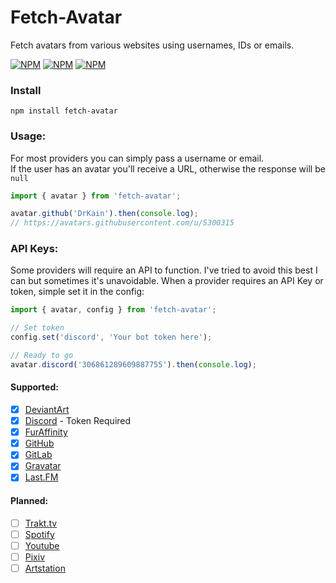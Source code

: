# Fetch-Avatar

Fetch avatars from various websites using usernames, IDs or emails.

[![NPM](https://img.shields.io/npm/v/fetch-avatar)](https://www.npmjs.com/package/fetch-avatar) [![NPM](https://img.shields.io/npm/dt/fetch-avatar)](https://www.npmjs.com/package/fetch-avatar) [![NPM](https://img.shields.io/npm/types/fetch-avatar)](https://www.npmjs.com/package/fetch-avatar)

### Install

```
npm install fetch-avatar
```

### Usage:

For most providers you can simply pass a username or email.  
If the user has an avatar you'll receive a URL, otherwise the response will be `null`

```ts
import { avatar } from 'fetch-avatar';

avatar.github('DrKain').then(console.log);
// https://avatars.githubusercontent.com/u/5300315
```

### API Keys:

Some providers will require an API to function. I've tried to avoid this best I can but sometimes it's unavoidable.
When a provider requires an API Key or token, simple set it in the config:

```js
import { avatar, config } from 'fetch-avatar';

// Set token
config.set('discord', 'Your bot token here');

// Ready to go
avatar.discord('306861289609887755').then(console.log);
```

#### Supported:

-   [x] [DeviantArt](https://www.deviantart.com/)
-   [x] [Discord](https://discord.com/) - Token Required
-   [x] [FurAffinity](https://www.furaffinity.net/)
-   [x] [GitHub](https://github.com/)
-   [x] [GitLab](https://about.gitlab.com/)
-   [x] [Gravatar](https://en.gravatar.com/)
-   [x] [Last.FM](https://www.last.fm/)

#### Planned:

-   [ ] [Trakt.tv](https://trakt.tv)
-   [ ] [Spotify](https://open.spotify.com)
-   [ ] [Youtube](https://youtube.com)
-   [ ] [Pixiv](https://www.pixiv.net/en/)
-   [ ] [Artstation](https://www.artstation.com/)
<!---    [ ] []() -->
